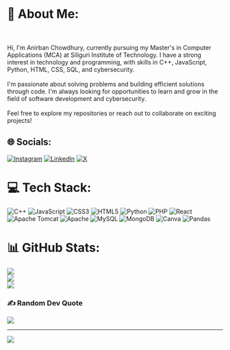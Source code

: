 # 💫 About Me:
<br><br>Hi, I'm Anirban Chowdhury, currently pursuing my Master's in Computer Applications (MCA) at Siliguri Institute of Technology. I have a strong interest in technology and programming, with skills in C++, JavaScript, Python, HTML, CSS, SQL, and cybersecurity.<br><br>I'm passionate about solving problems and building efficient solutions through code. I'm always looking for opportunities to learn and grow in the field of software development and cybersecurity.<br><br>Feel free to explore my repositories or reach out to collaborate on exciting projects!<br>


## 🌐 Socials:
[![Instagram](https://img.shields.io/badge/Instagram-%23E4405F.svg?logo=Instagram&logoColor=white)](https://instagram.com/https://www.instagram.com/the._.banbeyond) [![LinkedIn](https://img.shields.io/badge/LinkedIn-%230077B5.svg?logo=linkedin&logoColor=white)](https://linkedin.com/in/https://www.linkedin.com/in/anirban-chowdhury-601535252/) [![X](https://img.shields.io/badge/X-black.svg?logo=X&logoColor=white)](https://x.com/https://x.com/Anirban70550326) 

# 💻 Tech Stack:
![C++](https://img.shields.io/badge/c++-%2300599C.svg?style=for-the-badge&logo=c%2B%2B&logoColor=white) ![JavaScript](https://img.shields.io/badge/javascript-%23323330.svg?style=for-the-badge&logo=javascript&logoColor=%23F7DF1E) ![CSS3](https://img.shields.io/badge/css3-%231572B6.svg?style=for-the-badge&logo=css3&logoColor=white) ![HTML5](https://img.shields.io/badge/html5-%23E34F26.svg?style=for-the-badge&logo=html5&logoColor=white) ![Python](https://img.shields.io/badge/python-3670A0?style=for-the-badge&logo=python&logoColor=ffdd54) ![PHP](https://img.shields.io/badge/php-%23777BB4.svg?style=for-the-badge&logo=php&logoColor=white) ![React](https://img.shields.io/badge/react-%2320232a.svg?style=for-the-badge&logo=react&logoColor=%2361DAFB) ![Apache Tomcat](https://img.shields.io/badge/apache%20tomcat-%23F8DC75.svg?style=for-the-badge&logo=apache-tomcat&logoColor=black) ![Apache](https://img.shields.io/badge/apache-%23D42029.svg?style=for-the-badge&logo=apache&logoColor=white) ![MySQL](https://img.shields.io/badge/mysql-4479A1.svg?style=for-the-badge&logo=mysql&logoColor=white) ![MongoDB](https://img.shields.io/badge/MongoDB-%234ea94b.svg?style=for-the-badge&logo=mongodb&logoColor=white) ![Canva](https://img.shields.io/badge/Canva-%2300C4CC.svg?style=for-the-badge&logo=Canva&logoColor=white) ![Pandas](https://img.shields.io/badge/pandas-%23150458.svg?style=for-the-badge&logo=pandas&logoColor=white)
# 📊 GitHub Stats:
![](https://github-readme-stats.vercel.app/api?username=anirban-77&theme=blue_navy&hide_border=false&include_all_commits=false&count_private=false)<br/>
![](https://github-readme-streak-stats.herokuapp.com/?user=anirban-77&theme=blue_navy&hide_border=false)<br/>
![](https://github-readme-stats.vercel.app/api/top-langs/?username=anirban-77&theme=blue_navy&hide_border=false&include_all_commits=false&count_private=false&layout=compact)

### ✍️ Random Dev Quote
![](https://quotes-github-readme.vercel.app/api?type=vetical&theme=tokyonight)

---
[![](https://visitcount.itsvg.in/api?id=anirban-77&icon=0&color=0)](https://visitcount.itsvg.in)

<!-- Proudly created with GPRM ( https://gprm.itsvg.in ) -->
